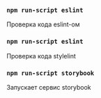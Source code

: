 ### `npm run-script eslint`

Проверка кода eslint-ом

### `npm run-script eslint`

Проверка кода stylelint

### `npm run-script storybook`

Запускает сервис storybook